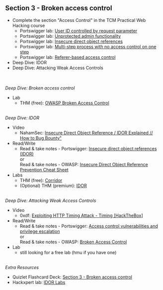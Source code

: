 ## **Section 3 - Broken access control** <br>
- Complete the section "Access Control" in the TCM Practical Web Hacking course
  - Portswigger lab: <a href="https://portswigger.net/web-security/access-control/lab-user-id-controlled-by-request-parameter">User ID controlled by request parameter</a>
  - Portswigger lab: <a href="https://portswigger.net/web-security/access-control/lab-unprotected-admin-functionality">Unprotected admin functionality</a>
  - Portswigger lab: <a href="https://portswigger.net/web-security/access-control/lab-insecure-direct-object-references">Insecure direct object references</a>
  - Portswigger lab: <a href="https://portswigger.net/web-security/access-control/lab-multi-step-process-with-no-access-control-on-one-step">Multi-step process with no access control on one step</a>
  - Portswigger lab: <a href="https://portswigger.net/web-security/access-control/lab-referer-based-access-control">Referer-based access control</a>
- Deep Dive: IDOR
- Deep Dive: Attacking Weak Access Controls
<br><br><br>

*Deep Dive: Broken access control*
- Lab
   - THM (free): <a href="https://tryhackme.com/r/room/owaspbrokenaccesscontrol">OWASP Broken Access Control</a>
<br><br>

*Deep Dive: IDOR*
- Video
   - NahamSec: <a href="https://www.youtube.com/watch?v=bCUqio4gNu4">Insecure Direct Object Reference / IDOR Explained // How to Bug Bounty"</a>
- Read/Write
   - Read & take notes - Portswigger: <a href="https://portswigger.net/web-security/access-control/idor">Insecure direct object references (IDOR)</a><br> or <br>Read & take notes - OWASP: <a href="https://cheatsheetseries.owasp.org/cheatsheets/Insecure_Direct_Object_Reference_Prevention_Cheat_Sheet.html">Insecure Direct Object Reference Prevention Cheat Sheet</a>
- Labs
   - THM (free): <a href="https://tryhackme.com/r/room/corridor">Corridor</a>
   - (Optional) THM (premium): <a href="https://tryhackme.com/r/room/idor">IDOR</a>
<br><br>

*Deep Dive: Attacking Weak Access Controls*
- Video
   - 0xdf: <a href="https://www.youtube.com/watch?v=tmlxa4Y8wy8">Exploiting HTTP Timing Attack - Timing [HackTheBox]</a>
- Read/Write
   - Read & take notes - Portswigger: <a href="https://portswigger.net/web-security/access-control#what-is-access-control">Access control vulnerabilities and privilege escalation</a><br> or <br>Read & take notes - OWASP: <a href="https://owasp.org/Top10/A01_2021-Broken_Access_Control/">Broken Access Control</a>
- Lab
   - still looking for a free lab (hmu if you have one)
<br><br>

*Extra Resources* <br>
- Quizlet Flashcard Deck: <a href="https://quizlet.com/999589602/section-3-broken-access-control-flash-cards/">Section 3 - Broken access control</a>
- Hackxpert lab: <a href="https://labs.hackxpert.com/IDOR/">IDOR Labs</a>
<br><br>
